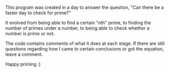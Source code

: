 This program was created in a day to answer the question, "Can there be a faster day to check for prime?"

It evolved from being able to find a certain "nth" prime, to finding the number of primes under a number, to being able to check whether a number is prime or not. 

The code contains comments of what it does at each stage. If there are still questions regarding how I came to certain conclusions or got the equation, leave a comment. 

Happy priming :) 
